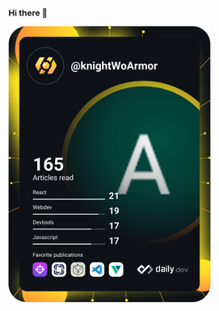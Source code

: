 ### Hi there 👋

<!--
**ashishkarki/ashishkarki** is a ✨ _special_ ✨ repository because its `README.md` (this file) appears on your GitHub profile.

Here are some ideas to get you started:

- 🔭 I’m currently working on ...
- 🌱 I’m currently learning ...
- 👯 I’m looking to collaborate on ...
- 🤔 I’m looking for help with ...
- 💬 Ask me about ...
- 📫 How to reach me: ...
- 😄 Pronouns: ...
- ⚡ Fun fact: ...
-->


<a href="https://portfolio-ashishkarki.netlify.app/"><img src="https://github.com/ashishkarki/ashishkarki/blob/main/devcard.svg" width="400" alt="Ashish Karki's Dev Card"/></a>

